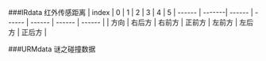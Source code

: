 ###IRdata 红外传感距离
| index | 0      | 1      | 2      | 3      | 4      | 5      |
 ------ | -------| ------ | ------ | ------ | ------ | ------ |
| 方向  | 右后方 | 右前方 | 正前方 | 左前方 | 左后方 | 正后方 |

###URMdata 谜之碰撞数据
